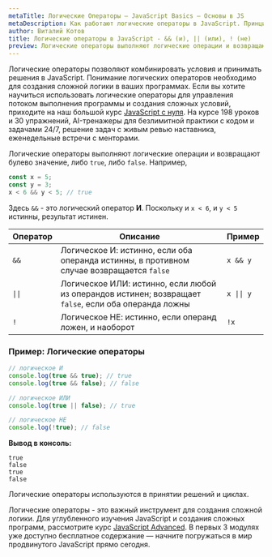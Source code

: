 ```yaml
---
metaTitle: Логические Операторы – JavaScript Basics – Основы в JS
metaDescription: Как работают логические операторы в JavaScript. Принципы работы, особенности, примеры | База знаний PurpleSchool
author: Виталий Котов
title: Логические операторы в JavaScript - && (и), || (или), ! (не)
preview: Логические операторы выполняют логические операции и возвращают булево значение...
---
```


Логические операторы позволяют комбинировать условия и принимать решения в JavaScript. Понимание логических операторов необходимо для создания сложной логики в ваших программах. Если вы хотите научиться использовать логические операторы для управления потоком выполнения программы и создания сложных условий, приходите на наш большой курс [JavaScript с нуля](https://purpleschool.ru/course/javascript-basics?utm_source=knowledgebase&utm_medium=text&utm_campaign=logicheskie-operatory-v-javascript-i-ili-ne). На курсе 198 уроков и 30 упражнений, AI-тренажеры для безлимитной практики с кодом и задачами 24/7, решение задач с живым ревью наставника, еженедельные встречи с менторами.

Логические операторы выполняют логические операции и возвращают булево значение, либо `true`, либо `false`. Например,

```javascript
const x = 5;
const y = 3;
x < 6 && y < 5; // true
```

Здесь `&&` - это логический оператор **И**. Поскольку и `x < 6`, и `y < 5` истинны, результат истинен.

| Оператор | Описание                                                                                              | Пример     |
| -------- | ----------------------------------------------------------------------------------------------------- | ---------- |
| `&&`     | Логическое И: истинно, если оба операнда истинны, в противном случае возвращается `false`             | `x && y`   |
| `\|\|`   | Логическое ИЛИ: истинно, если любой из операндов истинен; возвращает `false`, если оба операнда ложны | `x \|\| y` |
| `!`      | Логическое НЕ: истинно, если операнд ложен, и наоборот                                                | `!x`       |

### Пример: Логические операторы

```javascript
// логическое И
console.log(true && true); // true
console.log(true && false); // false

// логическое ИЛИ
console.log(true || false); // true

// логическое НЕ
console.log(!true); // false
```

**Вывод в консоль:**

```
true
false
true
false
```

Логические операторы используются в принятии решений и циклах.

Логические операторы - это важный инструмент для создания сложной логики. Для углубленного изучения JavaScript и создания сложных программ, рассмотрите курс [JavaScript Advanced](https://purpleschool.ru/course/javascript-advanced?utm_source=knowledgebase&utm_medium=text&utm_campaign=logicheskie-operatory-v-javascript-i-ili-ne). В первых 3 модулях уже доступно бесплатное содержание — начните погружаться в мир продвинутого JavaScript прямо сегодня.
